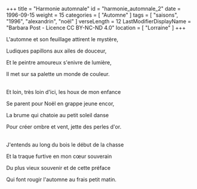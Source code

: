 +++
title = "Harmonie automnale"
id = "harmonie_automnale_2"
date = 1996-09-15
weight = 15
categories = [ "Automne" ]
tags = [ "saisons", "1996", "alexandrin", "noël" ]
verseLength = 12
LastModifierDisplayName = "Barbara Post - Licence CC BY-NC-ND 4.0"
location = [ "Lorraine" ]
+++

L'automne et son feuillage attirent le mystère,

Ludiques papillons aux ailes de douceur,

Et le peintre amoureux s'enivre de lumière,

Il met sur sa palette un monde de couleur.

 \
Et loin, très loin d'ici, les houx de mon enfance

Se parent pour Noël en grappe jeune encor,

La brume qui chatoie au petit soleil danse

Pour créer ombre et vent, jette des perles d'or.

 \
J'entends au long du bois le début de la chasse

Et la traque furtive en mon cœur souverain

Du plus vieux souvenir et de cette préface

Qui font rougir l'automne au frais petit matin.
